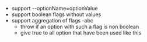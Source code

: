 -   support --optionName=optionValue
-   support boolean flags without values
-   support aggregation of flags -abc
    - throw if an option with such a flag is non boolean
    - give true to all option that have been used like this
